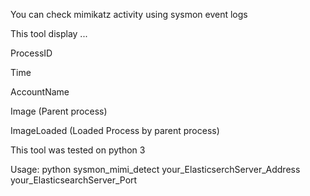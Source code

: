 You can check mimikatz activity using sysmon event logs

This tool display ...

ProcessID

Time

AccountName

Image (Parent process)

ImageLoaded (Loaded Process by parent process)


This tool was tested on python 3

Usage: python sysmon_mimi_detect your_ElasticserchServer_Address your_ElasticsearchServer_Port